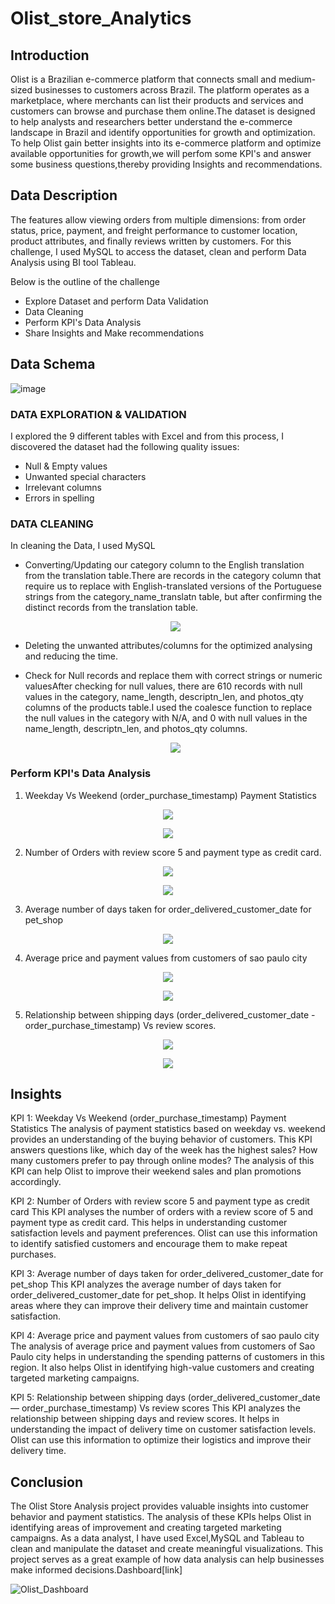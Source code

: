 # Olist_store_Analytics
## Introduction
Olist is a Brazilian e-commerce platform that connects small and medium-sized businesses to customers across Brazil. The platform operates as a marketplace, where merchants can list their products and services and customers can browse and purchase them online.The dataset is designed to help analysts and researchers better understand the e-commerce landscape in Brazil and identify opportunities for growth and optimization. To help Olist gain better insights into its e-commerce platform and optimize available opportunities for growth,we will perfom some KPI's and answer some business questions,thereby providing Insights and recommendations.
## Data Description
The features allow viewing orders from multiple dimensions: from order status, price, payment, and freight performance to customer location, product attributes, and finally reviews written by customers.
For this challenge, I used MySQL to access the dataset, clean and perform Data Analysis using BI tool Tableau.

Below is the outline of the challenge

* Explore Dataset and perform Data Validation
* Data Cleaning
* Perform KPI's Data Analysis
* Share Insights and Make recommendations
## Data Schema
![image](https://github.com/Omkarnk816/Olist_store_Analytics/assets/162085882/5593773b-cfee-43e0-84e1-4d375edaef18)
###  DATA EXPLORATION & VALIDATION
I explored the 9 different tables with Excel and from this process, I discovered the dataset had the following quality issues:

* Null & Empty values
* Unwanted special characters
* Irrelevant columns
* Errors in spelling
### DATA CLEANING
In cleaning the Data, I used MySQL 

* Converting/Updating our category column to the English translation from the translation table.There are records in the category column that require us to replace with English-translated versions of the Portuguese strings     from the category_name_translatn table, but after confirming the distinct records from the translation table.
   <p align="center">
  <img src="https://github.com/Omkarnk816/Olist_store_Analytics/assets/162085882/3a3ba96b-f917-478b-a1f6-086ab2d45d69" />
</p>

* Deleting the unwanted attributes/columns for the optimized analysing and reducing the time.
* Check for Null records and replace them with correct strings or numeric valuesAfter checking for null values, there are 610 records with null values in the category, name_length, descriptn_len, and photos_qty columns of the products table.I used the coalesce function to replace the null values in the category with N/A, and 0 with null values in the name_length, descriptn_len, and photos_qty columns.

   <p align="center">
  <img src="https://github.com/Omkarnk816/Olist_store_Analytics/assets/162085882/a3b24a80-60a9-4aa6-bc0f-e377d16a7fe9" />
</p>

### Perform KPI's Data Analysis

1) Weekday Vs Weekend (order_purchase_timestamp) Payment Statistics

  <p align="center">
  <img src="https://github.com/Omkarnk816/Olist_store_Analytics/assets/162085882/d7b71bc7-7252-4f29-9f39-0eb587be5bf2" />
</p>

  <p align="center">
  <img src="https://github.com/Omkarnk816/Olist_store_Analytics/assets/162085882/6487de7d-f049-438b-9753-ff0119f28d17" />
</p>

2) Number of Orders with review score 5 and payment type as credit card.

  <p align="center">
  <img src="https://github.com/Omkarnk816/Olist_store_Analytics/assets/162085882/ab5f9741-3d42-45d1-a566-9e996e83f804" />
</p>

 <p align="center">
  <img src="https://github.com/Omkarnk816/Olist_store_Analytics/assets/162085882/40e4a7f7-0b86-4d89-9dd8-c8034a00acf7" />
</p>

3) Average number of days taken for order_delivered_customer_date for pet_shop

 <p align="center">
  <img src="https://github.com/Omkarnk816/Olist_store_Analytics/assets/162085882/03c020ae-3aed-4f68-9979-599b5b9de1ce" />
</p>

4) Average price and payment values from customers of sao paulo city

 <p align="center">
  <img src="https://github.com/Omkarnk816/Olist_store_Analytics/assets/162085882/0f4b998f-299f-4fdd-8053-c9994952d970" />
</p>
 
 <p align="center">
  <img src=https://github.com/Omkarnk816/Olist_store_Analytics/assets/162085882/37c16323-8afe-4d16-bd1c-3548f43b7f3a" />
</p>

5) Relationship between shipping days (order_delivered_customer_date - order_purchase_timestamp) Vs review scores.

 <p align="center">
  <img src="https://github.com/Omkarnk816/Olist_store_Analytics/assets/162085882/e53fed1e-98fb-4c00-82b7-7a28105abf0b" />
</p>

 <p align="center">
  <img src="https://github.com/Omkarnk816/Olist_store_Analytics/assets/162085882/93e9772e-8d31-4a8c-b8cf-ab9e5d47d4b2" />
</p>

## Insights
KPI 1: Weekday Vs Weekend (order_purchase_timestamp) Payment Statistics
The analysis of payment statistics based on weekday vs. weekend provides an understanding of the buying behavior of customers. This KPI answers questions like, which day of the week has the highest sales? How many customers prefer to pay through online modes? The analysis of this KPI can help Olist to improve their weekend sales and plan promotions accordingly.

KPI 2: Number of Orders with review score 5 and payment type as credit card
This KPI analyses the number of orders with a review score of 5 and payment type as credit card. This helps in understanding customer satisfaction levels and payment preferences. Olist can use this information to identify satisfied customers and encourage them to make repeat purchases.

KPI 3: Average number of days taken for order_delivered_customer_date for pet_shop
This KPI analyzes the average number of days taken for order_delivered_customer_date for pet_shop. It helps Olist in identifying areas where they can improve their delivery time and maintain customer satisfaction.

KPI 4: Average price and payment values from customers of sao paulo city
The analysis of average price and payment values from customers of Sao Paulo city helps in understanding the spending patterns of customers in this region. It also helps Olist in identifying high-value customers and creating targeted marketing campaigns.

KPI 5: Relationship between shipping days (order_delivered_customer_date — order_purchase_timestamp) Vs review scores
This KPI analyzes the relationship between shipping days and review scores. It helps in understanding the impact of delivery time on customer satisfaction levels. Olist can use this information to optimize their logistics and improve their delivery time.

## Conclusion

The Olist Store Analysis project provides valuable insights into customer behavior and payment statistics. The analysis of these KPIs helps Olist in identifying areas of improvement and creating targeted marketing campaigns. As a data analyst, I have used Excel,MySQL and Tableau to clean and manipulate the dataset and create meaningful visualizations. This project serves as a great example of how data analysis can help businesses make informed decisions.Dashboard[link]

![Olist_Dashboard](https://github.com/Omkarnk816/Olist_store_Analytics/assets/162085882/37fd2d51-e74f-46a9-9dd9-8a7be0913eed)















  


  
